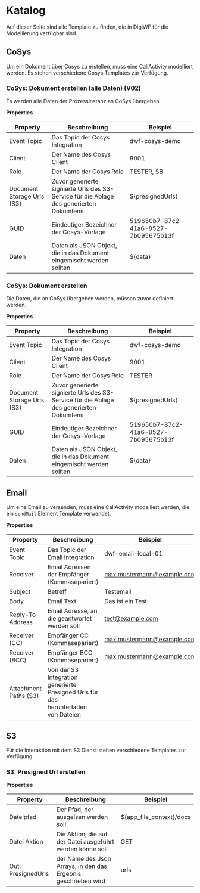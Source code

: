 # Katalog

Auf dieser Seite sind alle Template zu finden, die in DigiWF für die Modellierung verfügbar sind.

## CoSys

Um ein Dokument über Cosys zu erstellen, muss eine CallActivity modelliert werden.
Es stehen verschiedene Cosys Templates zur Verfügung.

### CoSys: Dokument erstellen (alle Daten) (V02)

Es werden alle Daten der Prozessinstanz an CoSys übergeben

**Properties**

| Property                   | Beschreibung                                                                            | Beispiel                             |
|----------------------------|-----------------------------------------------------------------------------------------|--------------------------------------|
| Event Topic                | Das Topic der Cosys Integration                                                         | dwf-cosys-demo                       |
| Client                     | Der Name des Cosys Client                                                               | 9001                                 |
| Role                       | Der Name der Cosys Role                                                                 | TESTER, SB                           |
| Document Storage Urls (S3) | Zuvor generierte signierte Urls des S3-Service für die Ablage des generierten Dokumtens | ${presignedUrls}                     |
| GUID                       | Eindeutiger Bezeichner der Cosys-Vorlage                                                | 519650b7-87c2-41a6-8527-7b095675b13f |
| Daten                      | Daten als JSON Objekt, die in das Dokument eingemischt werden sollten                   | ${data}                              |

### CoSys: Dokument erstellen

Die Daten, die an CoSys übergeben werden, müssen zuvor definiert werden.

**Properties**

| Property                   | Beschreibung                                                                            | Beispiel                             |
|----------------------------|-----------------------------------------------------------------------------------------|--------------------------------------|
| Event Topic                | Das Topic der Cosys Integration                                                         | dwf-cosys-demo                       |
| Client                     | Der Name des Cosys Client                                                               | 9001                                 |
| Role                       | Der Name der Cosys Role                                                                 | TESTER                               |
| Document Storage Urls (S3) | Zuvor generierte signierte Urls des S3-Service für die Ablage des generierten Dokumtens | ${presignedUrls}                     |
| GUID                       | Eindeutiger Bezeichner der Cosys-Vorlage                                                | 519650b7-87c2-41a6-8527-7b095675b13f |
| Daten                      | Daten als JSON Objekt, die in das Dokument eingemischt werden sollten                   | ${data}                              |

## Email

Um eine Email zu versenden, muss eine CallActivity modelliert werden, die ein `sendMail` Element Template verwendet.

**Properties**

| Property              | Beschreibung                                                                       | Beispiel                   |
|-----------------------|------------------------------------------------------------------------------------|----------------------------|
| Event Topic           | Das Topic der Email Integration                                                    | dwf-email-local-01         |
| Receiver              | Email Adressen der Empfänger (Kommasepariert)                                      | max.mustermann@example.com |
| Subject               | Betreff                                                                            | Testemail                  |
| Body                  | Email Text                                                                         | Das ist ein Test           |
| Reply-To Address      | Email Adresse, an die geantwortet werden soll                                      | test@example.com           |
| Receiver (CC)         | Empfänger CC (Kommasepariert)                                                      | max.mustermann@example.com |
| Receiver (BCC)        | Empfänger BCC (Kommasepariert)                                                     | max.mustermann@example.com |
| Attachment Paths (S3) | Von der S3 Integration generierte Presigned Urls für das herunterladen von Dateien |                            |

## S3

Für die Interaktion mit dem S3 Dienst stehen verschiedene Templates zur Verfügung

### S3: Presigned Url erstellen

**Properties**

| Property           | Beschreibung                                                   | Beispiel                 |
|--------------------|----------------------------------------------------------------|--------------------------|
| Dateipfad          | Der Pfad, der ausgelsen werden soll                            | ${app_file_context}/docs |
| Datei Aktion       | Die Aktion, die auf der Datei ausgeführt werden könne soll     | GET                      |
| Out: PresignedUrls | der Name des Json Arrays, in den das Ergebnis geschrieben wird | urls                     |

